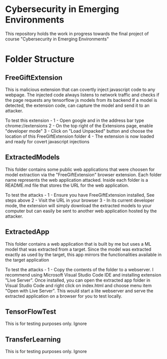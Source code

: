 # Cybersecurity in Emerging Environments
This repository holds the work in progress towards the final project of course "Cybersecurity in Emerging Environments"

# Folder Structure

## FreeGiftExtension
This is malicious extension that can covertly inject javascript code to any webpage.
The injected code always listens to network traffic and checks if the page requests any tensorflow js models from its backend
If a model is detected, the extension code, can capture the model and send it to an attacker.

To test this extension -
1 - Open google and in the address bar type chrome://extensions
2 - On the top right of the Extensions page, enable "developer mode"
3 - Click on "Load Unpacked" button and choose the location of this FreeGiftExtension folder
4 - The extension is now loaded and ready for covert javascript injections

## ExtractedModels 
This folder contains some public web applications that were choosen for model extraction via the "FreeGiftExtension" browser extension.
Each folder name represents the web application attacked. Inside each folder is a README.md file that stores the URL for the web application.

To test the attacks -
1 - Ensure you have FreeGiftExtension installed, See steps above
2 - Visit the URL in your browser
3 - In its current developer mode, the extension will simply download the extracted models to your computer but can easily be sent to another web application hosted by the attacker.

## ExtractedApp
This folder contains a web application that is built by me but uses a ML model that was extracted from a target.
Since the model was extracted exactly as used by the target, this app mirrors the functionalities available in the target application

To test the attacks -
1 - Copy the contents of the folder to a webserver. I recommend using Microsoft Visual Studio Code IDE and installing extension "Live Server". Once installed, you can open the extracted app folder in Visual Studio Code and right click on index.html and choose menu item "Open with Live Server". This would start a lite webserver and serve the extracted application on a browser for you to test locally.


## TensorFlowTest
This is for testing purposes only. Ignore

## TransferLearning
This is for testing purposes only. Ignore

